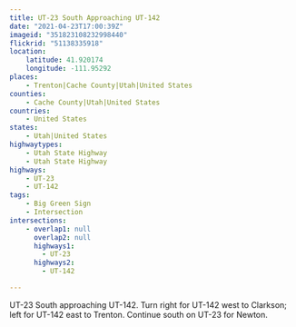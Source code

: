 ```yaml
---
title: UT-23 South Approaching UT-142
date: "2021-04-23T17:00:39Z"
imageid: "351823108232998440"
flickrid: "51138335918"
location:
    latitude: 41.920174
    longitude: -111.95292
places:
    - Trenton|Cache County|Utah|United States
counties:
    - Cache County|Utah|United States
countries:
    - United States
states:
    - Utah|United States
highwaytypes:
    - Utah State Highway
    - Utah State Highway
highways:
    - UT-23
    - UT-142
tags:
    - Big Green Sign
    - Intersection
intersections:
    - overlap1: null
      overlap2: null
      highways1:
        - UT-23
      highways2:
        - UT-142

---
```

UT-23 South approaching UT-142.  Turn right for UT-142 west to Clarkson; left for UT-142 east to Trenton.  Continue south on UT-23 for Newton.